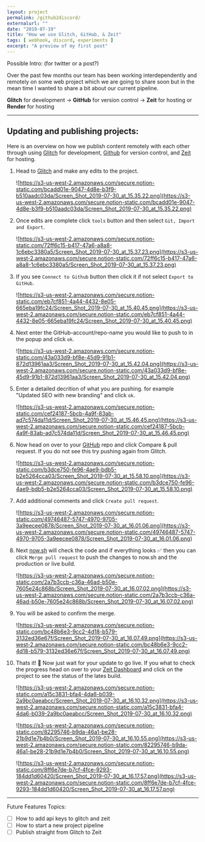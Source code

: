 ```yaml
---
layout: project
permalink: /github2discord/
externalurl: ""
date: "2019-07-19"
title: "How we use Glitch, GitHub, & Zeit"
tags: [ webhook, discord, experiments ]
excerpt: "A preview of my first post"
---
```


Possible Intro: (for twitter or a post?)

Over the past few months our team has been working interdependently and remotely on some web project which we are going to share soon but in the mean time I wanted to share a bit about our current pipeline.

**Glitch** for development → **GitHub** for version control → **Zeit** for hosting or **Render** for hosting

---

## Updating and publishing projects:

Here is an overview on how we publish content remotely with each other through using [Glitch](https://glitch.com) for development, [Github](https://glitch.com) for version control, and [Zeit](https://zeit.co/) for hosting.

1. Head to [Glitch](https://glitch.com/@tinyfactories) and make any edits to the project.

    ![https://s3-us-west-2.amazonaws.com/secure.notion-static.com/bcadd01e-9047-4d8e-b3f9-b510aadc03da/Screen_Shot_2019-07-30_at_15.35.22.png](https://s3-us-west-2.amazonaws.com/secure.notion-static.com/bcadd01e-9047-4d8e-b3f9-b510aadc03da/Screen_Shot_2019-07-30_at_15.35.22.png)

2. Once edits are complete click `tools` button and then select `Git, Import and Export`.

    ![https://s3-us-west-2.amazonaws.com/secure.notion-static.com/72ff6c15-b417-47a6-a8a8-1c6ebc3380a5/Screen_Shot_2019-07-30_at_15.37.23.png](https://s3-us-west-2.amazonaws.com/secure.notion-static.com/72ff6c15-b417-47a6-a8a8-1c6ebc3380a5/Screen_Shot_2019-07-30_at_15.37.23.png)

3. If you see `Connect to Github` button then click it if not select `Export to GitHub`.

    ![https://s3-us-west-2.amazonaws.com/secure.notion-static.com/eb7cf851-4a44-4432-8e05-665eba19fc24/Screen_Shot_2019-07-30_at_15.40.45.png](https://s3-us-west-2.amazonaws.com/secure.notion-static.com/eb7cf851-4a44-4432-8e05-665eba19fc24/Screen_Shot_2019-07-30_at_15.40.45.png)

4. Next enter the GitHub-account/repo-name you would like to push to in the popup and click `ok`.

    ![https://s3-us-west-2.amazonaws.com/secure.notion-static.com/43a033d9-bf8e-45d9-91b1-872d13961aa3/Screen_Shot_2019-07-30_at_15.42.04.png](https://s3-us-west-2.amazonaws.com/secure.notion-static.com/43a033d9-bf8e-45d9-91b1-872d13961aa3/Screen_Shot_2019-07-30_at_15.42.04.png)

5. Enter a detailed decrition of what you are pushing. for example "Updated SEO with new branding" and click `ok`.

    ![https://s3-us-west-2.amazonaws.com/secure.notion-static.com/cef24187-5bcb-4a9f-83ab-ad7c574da11d/Screen_Shot_2019-07-30_at_15.46.45.png](https://s3-us-west-2.amazonaws.com/secure.notion-static.com/cef24187-5bcb-4a9f-83ab-ad7c574da11d/Screen_Shot_2019-07-30_at_15.46.45.png)

6. Now head on over to your [GitHub](https://github.com/tiny-factories) repo and click Compare & pull request. If you do not see this try pushing again from Glitch.

    ![https://s3-us-west-2.amazonaws.com/secure.notion-static.com/b3dce750-fe96-4ae9-bdb5-b2e5264cca03/Screen_Shot_2019-07-30_at_15.58.10.png](https://s3-us-west-2.amazonaws.com/secure.notion-static.com/b3dce750-fe96-4ae9-bdb5-b2e5264cca03/Screen_Shot_2019-07-30_at_15.58.10.png)

7. Add additional comments and click `Create pull request`.

    ![https://s3-us-west-2.amazonaws.com/secure.notion-static.com/49746487-5747-4970-9705-3a9eecee0878/Screen_Shot_2019-07-30_at_16.01.06.png](https://s3-us-west-2.amazonaws.com/secure.notion-static.com/49746487-5747-4970-9705-3a9eecee0878/Screen_Shot_2019-07-30_at_16.01.06.png)

8. Next [now.sh](http://now.sh) will check the code and if everything looks ✅  then you can click `Merge pull request` to push the changes to now.sh and the production or live build.

    ![https://s3-us-west-2.amazonaws.com/secure.notion-static.com/2a7b3ccb-c36a-46ad-b50e-7605e24c868b/Screen_Shot_2019-07-30_at_16.07.02.png](https://s3-us-west-2.amazonaws.com/secure.notion-static.com/2a7b3ccb-c36a-46ad-b50e-7605e24c868b/Screen_Shot_2019-07-30_at_16.07.02.png)

9. You will be asked to confirm the merge.

    ![https://s3-us-west-2.amazonaws.com/secure.notion-static.com/bc48b6e3-9cc2-4d18-b579-3132ed36e67f/Screen_Shot_2019-07-30_at_16.07.49.png](https://s3-us-west-2.amazonaws.com/secure.notion-static.com/bc48b6e3-9cc2-4d18-b579-3132ed36e67f/Screen_Shot_2019-07-30_at_16.07.49.png)

10. Thats it! 🎉 Now just wait for your update to go live. If you what to check the progress head on over to your [Zeit Dashboard](https://zeit.co/tiny-factories/tinyfactories) and click on the project to see the status of the lates build.

    ![https://s3-us-west-2.amazonaws.com/secure.notion-static.com/a15c3831-bfa4-4da6-b039-2a9bc0aeabcc/Screen_Shot_2019-07-30_at_16.10.32.png](https://s3-us-west-2.amazonaws.com/secure.notion-static.com/a15c3831-bfa4-4da6-b039-2a9bc0aeabcc/Screen_Shot_2019-07-30_at_16.10.32.png)

    ![https://s3-us-west-2.amazonaws.com/secure.notion-static.com/82295746-b9da-46a1-be28-21b9d1e7b4b0/Screen_Shot_2019-07-30_at_16.10.55.png](https://s3-us-west-2.amazonaws.com/secure.notion-static.com/82295746-b9da-46a1-be28-21b9d1e7b4b0/Screen_Shot_2019-07-30_at_16.10.55.png)

    ![https://s3-us-west-2.amazonaws.com/secure.notion-static.com/8ff6e7de-b7cf-4fce-9293-184dd1d60420/Screen_Shot_2019-07-30_at_16.17.57.png](https://s3-us-west-2.amazonaws.com/secure.notion-static.com/8ff6e7de-b7cf-4fce-9293-184dd1d60420/Screen_Shot_2019-07-30_at_16.17.57.png)

---

Future Features Topics:

- [ ]  How to add api keys to glitch and zeit
- [ ]  How to start a new project pipeline
- [ ]  Publish straight from Glitch to Zeit
